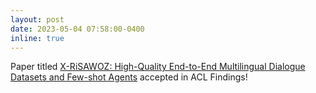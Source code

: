 ```yaml
---
layout: post
date: 2023-05-04 07:58:00-0400
inline: true
---
```


Paper titled [X-RiSAWOZ: High-Quality End-to-End Multilingual Dialogue Datasets and Few-shot Agents](https://aclanthology.org/2023.findings-acl.174/) accepted in ACL Findings!